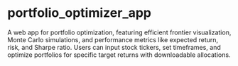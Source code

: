 # portfolio_optimizer_app
A web app for portfolio optimization, featuring efficient frontier visualization, Monte Carlo simulations, and performance metrics like expected return, risk, and Sharpe ratio. Users can input stock tickers, set timeframes, and optimize portfolios for specific target returns with downloadable allocations.
